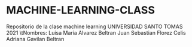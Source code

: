# MACHINE-LEARNING-CLASS
Repositorio de la clase machine learning
UNIVERSIDAD SANTO TOMAS 2021
\tNombres:
Luisa Maria Alvarez Beltran
Juan Sebastian Florez Celis
Adriana Gavilan Beltran
